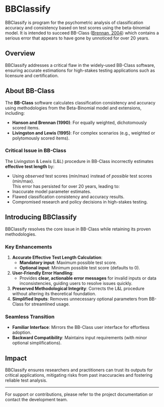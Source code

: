 # BBClassify

BBClassify is program for the psychometric analysis of classification accuracy and consistency based on test scores using the beta-binomial model. It is intended to succeed BB-Class ([Brennan, 2004](https://brennancrickgenova.org/classification-decision-consistency-programs/)) which contains a serious error that appears to have gone by unnoticed for over 20 years.

## Overview

BBClassify addresses a critical flaw in the widely-used BB-Class software, ensuring accurate estimations for high-stakes testing applications such as licensure and certification.

## About BB-Class

The **BB-Class** software calculates classification consistency and accuracy using methodologies from the Beta-Binomial model and extensions, including:
- **Hanson and Brennan (1990)**: For equally weighted, dichotomously scored items.
- **Livingston and Lewis (1995)**: For complex scenarios (e.g., weighted or polytomously scored items).

### Critical Issue in BB-Class
The Livingston & Lewis (L&L) procedure in BB-Class incorrectly estimates **effective test length** by:
- Using *observed* test scores (min/max) instead of *possible* test scores (min/max).  
This error has persisted for over 20 years, leading to:
- Inaccurate model parameter estimates.
- Flawed classification consistency and accuracy results.
- Compromised research and policy decisions in high-stakes testing.

## Introducing BBClassify

BBClassify resolves the core issue in BB-Class while retaining its proven methodologies.

### Key Enhancements
1. **Accurate Effective Test Length Calculation**:  
   - **Mandatory input**: Maximum possible test score.  
   - **Optional input**: Minimum possible test score (defaults to 0).  
2. **User-Friendly Error Handling**:  
   - Provides **clear, actionable error messages** for invalid inputs or data inconsistencies, guiding users to resolve issues quickly.  
3. **Preserved Methodological Integrity**: Corrects the L&L procedure without altering its theoretical foundation.  
4. **Simplified Inputs**: Removes unnecessary optional parameters from BB-Class for streamlined usage.

### Seamless Transition
- **Familiar Interface**: Mirrors the BB-Class user interface for effortless adoption.  
- **Backward Compatibility**: Maintains input requirements (with minor optional simplifications).  

## Impact
BBClassify ensures researchers and practitioners can trust its outputs for critical applications, mitigating risks from past inaccuracies and fostering reliable test analysis.

---

For support or contributions, please refer to the project documentation or contact the development team.
